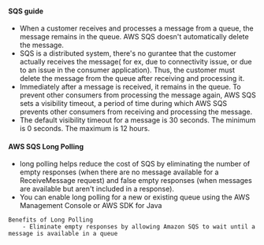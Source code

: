#### SQS guide
  * When a customer receives and processes a message from a queue, the message remains in the queue. AWS SQS doesn't automatically delete the message.
  * SQS is a distributed system, there's no gurantee that the customer actually receives the message( for ex, due to connectivity issue, or due to an issue in the consumer application). Thus, the customer must delete the message from the queue after receiving and processing it. 
  * Immediately after a message is received, it remains in the queue. To prevent other consumers from processing the message again, AWS SQS sets a visibility timeout, a period of time during which AWS SQS prevents other consumers from receiving and processing the message. 
  * The default visibility timeout for a message is 30 seconds. The minimum is 0 seconds. The maximum is 12 hours.
#### AWS SQS Long Polling
  * long polling helps reduce the cost of SQS by eliminating the number of empty responses (when there are no message available for a ReceiveMessage request) and false empty responses (when messages are available but aren't included in a response). 
  * You can enable long polling for a new or existing queue using the AWS Management Console or AWS SDK for Java
```console
Benefits of Long Polling
    - Eliminate empty responses by allowing Amazon SQS to wait until a message is available in a queue 
```
